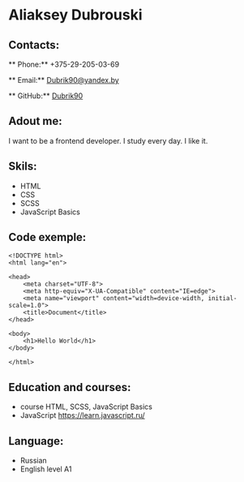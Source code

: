# Aliaksey Dubrouski

## Contacts:

** Phone:** +375-29-205-03-69

** Email:** Dubrik90@yandex.by

** GitHub:** [Dubrik90](https://github.com/Dubrik90)

## Adout me:

I want to be a frontend developer. I study every day. I like it.

## Skils:

- HTML
- CSS
- SCSS
- JavaScript Basics

## Code exemple:

```
<!DOCTYPE html>
<html lang="en">

<head>
    <meta charset="UTF-8">
    <meta http-equiv="X-UA-Compatible" content="IE=edge">
    <meta name="viewport" content="width=device-width, initial-scale=1.0">
    <title>Document</title>
</head>

<body>
    <h1>Hello World</h1>
</body>

</html>
```

## Education and courses:

- course HTML, SCSS, JavaScript Basics
- JavaScript https://learn.javascript.ru/

## Language:

- Russian
- English level A1
